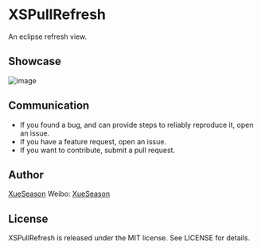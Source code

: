 # XSPullRefresh
An eclipse refresh view.

## Showcase
![image](https://github.com/XueSeason/XSPullRefreshDemo/blob/master/demo.gif)

## Communication

- If you found a bug, and can provide steps to reliably reproduce it, open an issue.
- If you have a feature request, open an issue.
- If you want to contribute, submit a pull request.

## Author

[XueSeason](https://github.com/xueseason)
Weibo: [XueSeason](http://weibo.com/smartseason)

## License

XSPullRefresh is released under the MIT license. See LICENSE for details.
